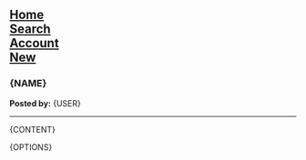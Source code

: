 ## [Home](/) <div class=padding></div> [Search](/search)<div class=padding></div> [Account](/account) <div class=padding></div> [New](/new)

### {NAME}

**Posted by:** {USER}

<hr></hr>

{CONTENT}

{OPTIONS}